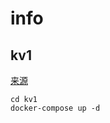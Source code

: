 # info

## kv1

[来源](https://github.com/segmentio/kafka-go)

```shell script
cd kv1
docker-compose up -d
```